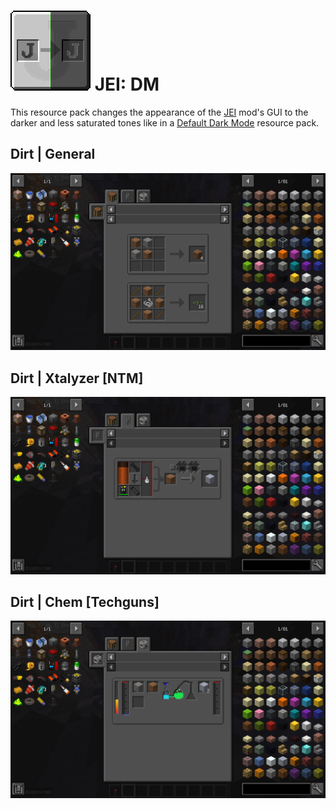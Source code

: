 # ![logo](https://github.com/Kostya0Sim/JEI-DM/blob/main/pack.png) JEI: DM
This resource pack changes the appearance of the [JEI](https://www.curseforge.com/minecraft/mc-mods/jei) mod's GUI to the darker and less saturated tones like in a [Default Dark Mode](https://www.curseforge.com/minecraft/texture-packs/default-dark-mode) resource pack.

## Dirt | General
![Dirt General](https://github.com/Kostya0Sim/JEI-DM/blob/main/2025-06-14_04.08.54.png)

## Dirt | Xtalyzer [NTM]
![Dirt Xtalyzer](https://github.com/Kostya0Sim/JEI-DM/blob/main/2025-06-14_04.09.21.png)

## Dirt | Chem [Techguns]
![Dirt Chem](https://github.com/Kostya0Sim/JEI-DM/blob/main/2025-06-14_04.09.32.png)
